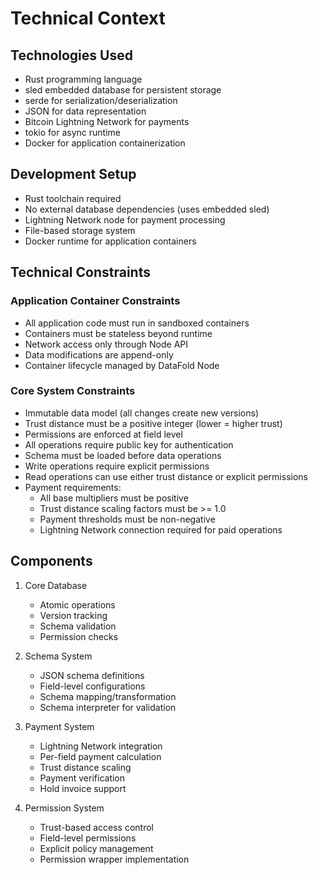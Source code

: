 # Technical Context

## Technologies Used
- Rust programming language
- sled embedded database for persistent storage
- serde for serialization/deserialization
- JSON for data representation
- Bitcoin Lightning Network for payments
- tokio for async runtime
- Docker for application containerization

## Development Setup
- Rust toolchain required
- No external database dependencies (uses embedded sled)
- Lightning Network node for payment processing
- File-based storage system
- Docker runtime for application containers

## Technical Constraints

### Application Container Constraints
- All application code must run in sandboxed containers
- Containers must be stateless beyond runtime
- Network access only through Node API
- Data modifications are append-only
- Container lifecycle managed by DataFold Node

### Core System Constraints
- Immutable data model (all changes create new versions)
- Trust distance must be a positive integer (lower = higher trust)
- Permissions are enforced at field level
- All operations require public key for authentication
- Schema must be loaded before data operations
- Write operations require explicit permissions
- Read operations can use either trust distance or explicit permissions
- Payment requirements:
  - All base multipliers must be positive
  - Trust distance scaling factors must be >= 1.0
  - Payment thresholds must be non-negative
  - Lightning Network connection required for paid operations

## Components
1. Core Database
   - Atomic operations
   - Version tracking
   - Schema validation
   - Permission checks

2. Schema System
   - JSON schema definitions
   - Field-level configurations
   - Schema mapping/transformation
   - Schema interpreter for validation

3. Payment System
   - Lightning Network integration
   - Per-field payment calculation
   - Trust distance scaling
   - Payment verification
   - Hold invoice support

4. Permission System
   - Trust-based access control
   - Field-level permissions
   - Explicit policy management
   - Permission wrapper implementation
